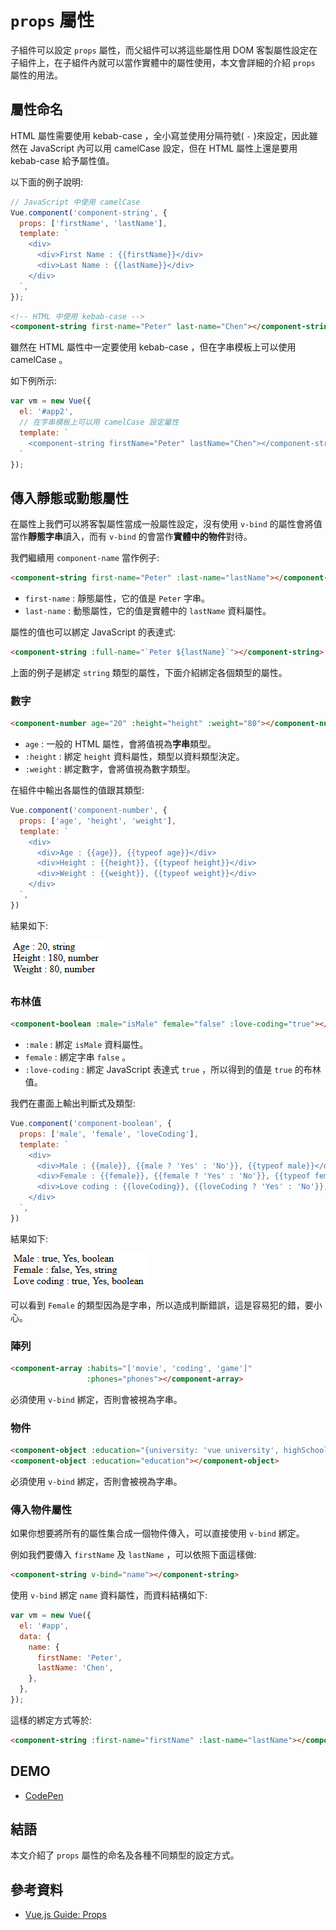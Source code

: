 # `props` 屬性

子組件可以設定 `props` 屬性，而父組件可以將這些屬性用 DOM 客製屬性設定在子組件上，在子組件內就可以當作實體中的屬性使用，本文會詳細的介紹 `props` 屬性的用法。

## 屬性命名

HTML 屬性需要使用 kebab-case ，全小寫並使用分隔符號( `-` )來設定，因此雖然在 JavaScript 內可以用 camelCase 設定，但在 HTML 屬性上還是要用 kebab-case 給予屬性值。

以下面的例子說明:

```js
// JavaScript 中使用 camelCase
Vue.component('component-string', {
  props: ['firstName', 'lastName'],
  template: `
    <div>
      <div>First Name : {{firstName}}</div>
      <div>Last Name : {{lastName}}</div>
    </div>
  `,
});
```

```html
<!-- HTML 中使用 kebab-case -->
<component-string first-name="Peter" last-name="Chen"></component-string>
```

雖然在 HTML 屬性中一定要使用 kebab-case ，但在字串模板上可以使用 camelCase 。

如下例所示:

```js
var vm = new Vue({
  el: '#app2',
  // 在字串模板上可以用 camelCase 設定屬性
  template: `
    <component-string firstName="Peter" lastName="Chen"></component-string>
  `
});
```

## 傳入靜態或動態屬性

在屬性上我們可以將客製屬性當成一般屬性設定，沒有使用 `v-bind` 的屬性會將值當作**靜態字串**讀入，而有 `v-bind` 的會當作**實體中的物件**對待。

我們繼續用 `component-name` 當作例子:

```html
<component-string first-name="Peter" :last-name="lastName"></component-string>
```

* `first-name` : 靜態屬性，它的值是 `Peter` 字串。
* `last-name` : 動態屬性，它的值是實體中的 `lastName` 資料屬性。

屬性的值也可以綁定 JavaScript 的表達式:

```html
<component-string :full-name="`Peter ${lastName}`"></component-string>
```

上面的例子是綁定 `string` 類型的屬性，下面介紹綁定各個類型的屬性。

### 數字

```html
<component-number age="20" :height="height" :weight="80"></component-number>
```

* `age` : 一般的 HTML 屬性，會將值視為**字串**類型。
* `:height` : 綁定 `height` 資料屬性，類型以資料類型決定。
* `:weight` : 綁定數字，會將值視為數字類型。

在組件中輸出各屬性的值跟其類型:

```js
Vue.component('component-number', {
  props: ['age', 'height', 'weight'],
  template: `
    <div>
      <div>Age : {{age}}, {{typeof age}}</div>
      <div>Height : {{height}}, {{typeof height}}</div>
      <div>Weight : {{weight}}, {{typeof weight}}</div>
    </div>
  `,
})
```

結果如下:

![number](image\23_Props\number.PNG)

### 布林值

```html
<component-boolean :male="isMale" female="false" :love-coding="true"></component-boolean>
```

* `:male` : 綁定 `isMale` 資料屬性。
* `female` : 綁定字串 `false` 。
* `:love-coding` : 綁定 JavaScript 表達式 `true` ，所以得到的值是 `true` 的布林值。

我們在畫面上輸出判斷式及類型:

```js
Vue.component('component-boolean', {
  props: ['male', 'female', 'loveCoding'],
  template: `
    <div>
      <div>Male : {{male}}, {{male ? 'Yes' : 'No'}}, {{typeof male}}</div>
      <div>Female : {{female}}, {{female ? 'Yes' : 'No'}}, {{typeof female}}</div>
      <div>Love coding : {{loveCoding}}, {{loveCoding ? 'Yes' : 'No'}}, {{typeof loveCoding}}</div>
    </div>
  `,
})
```

結果如下:

![boolean](image\23_Props\boolean.PNG)

可以看到 `Female` 的類型因為是字串，所以造成判斷錯誤，這是容易犯的錯，要小心。

### 陣列

```html
<component-array :habits="['movie', 'coding', 'game']"
                 :phones="phones"></component-array>
```

必須使用 `v-bind` 綁定，否則會被視為字串。

### 物件

```html
<component-object :education="{university: 'vue university', highSchool: 'vue high school'}"></component-object>
<component-object :education="education"></component-object>
```

必須使用 `v-bind` 綁定，否則會被視為字串。

### 傳入物件屬性

如果你想要將所有的屬性集合成一個物件傳入，可以直接使用 `v-bind` 綁定。

例如我們要傳入 `firstName` 及 `lastName` ，可以依照下面這樣做:

```html
<component-string v-bind="name"></component-string>
```

使用 `v-bind` 綁定 `name` 資料屬性，而資料結構如下:

```js
var vm = new Vue({
  el: '#app',
  data: {
    name: {
      firstName: 'Peter',
      lastName: 'Chen',
    },
  },
});
```

這樣的綁定方式等於:

```html
<component-string :first-name="firstName" :last-name="lastName"></component-string>
```

## DEMO

* [CodePen](https://codepen.io/peterhpchen/pen/rQVXwZ)

## 結語

本文介紹了 `props` 屬性的命名及各種不同類型的設定方式。

## 參考資料

* [Vue.js Guide: Props](https://vuejs.org/v2/guide/components-props.html)